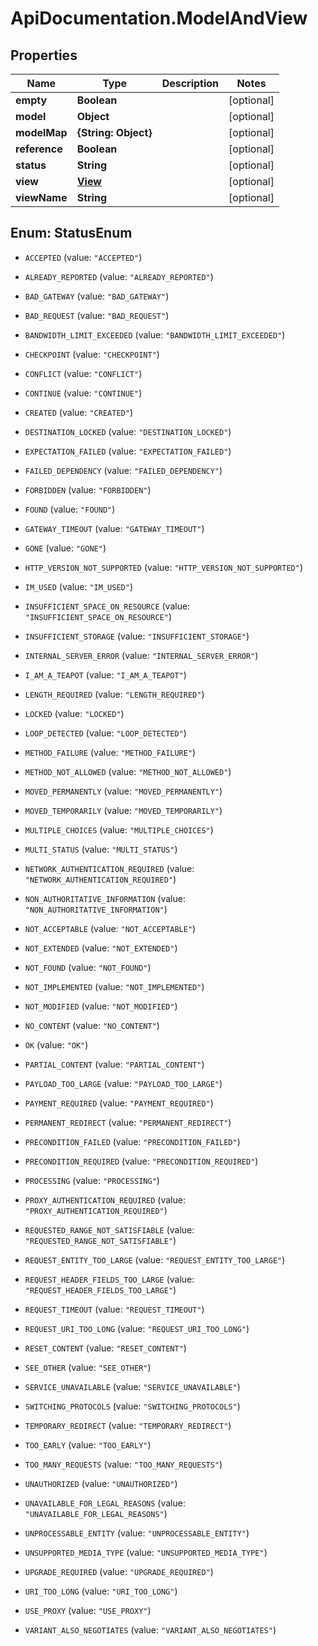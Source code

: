 # ApiDocumentation.ModelAndView

## Properties

Name | Type | Description | Notes
------------ | ------------- | ------------- | -------------
**empty** | **Boolean** |  | [optional] 
**model** | **Object** |  | [optional] 
**modelMap** | **{String: Object}** |  | [optional] 
**reference** | **Boolean** |  | [optional] 
**status** | **String** |  | [optional] 
**view** | [**View**](View.md) |  | [optional] 
**viewName** | **String** |  | [optional] 



## Enum: StatusEnum


* `ACCEPTED` (value: `"ACCEPTED"`)

* `ALREADY_REPORTED` (value: `"ALREADY_REPORTED"`)

* `BAD_GATEWAY` (value: `"BAD_GATEWAY"`)

* `BAD_REQUEST` (value: `"BAD_REQUEST"`)

* `BANDWIDTH_LIMIT_EXCEEDED` (value: `"BANDWIDTH_LIMIT_EXCEEDED"`)

* `CHECKPOINT` (value: `"CHECKPOINT"`)

* `CONFLICT` (value: `"CONFLICT"`)

* `CONTINUE` (value: `"CONTINUE"`)

* `CREATED` (value: `"CREATED"`)

* `DESTINATION_LOCKED` (value: `"DESTINATION_LOCKED"`)

* `EXPECTATION_FAILED` (value: `"EXPECTATION_FAILED"`)

* `FAILED_DEPENDENCY` (value: `"FAILED_DEPENDENCY"`)

* `FORBIDDEN` (value: `"FORBIDDEN"`)

* `FOUND` (value: `"FOUND"`)

* `GATEWAY_TIMEOUT` (value: `"GATEWAY_TIMEOUT"`)

* `GONE` (value: `"GONE"`)

* `HTTP_VERSION_NOT_SUPPORTED` (value: `"HTTP_VERSION_NOT_SUPPORTED"`)

* `IM_USED` (value: `"IM_USED"`)

* `INSUFFICIENT_SPACE_ON_RESOURCE` (value: `"INSUFFICIENT_SPACE_ON_RESOURCE"`)

* `INSUFFICIENT_STORAGE` (value: `"INSUFFICIENT_STORAGE"`)

* `INTERNAL_SERVER_ERROR` (value: `"INTERNAL_SERVER_ERROR"`)

* `I_AM_A_TEAPOT` (value: `"I_AM_A_TEAPOT"`)

* `LENGTH_REQUIRED` (value: `"LENGTH_REQUIRED"`)

* `LOCKED` (value: `"LOCKED"`)

* `LOOP_DETECTED` (value: `"LOOP_DETECTED"`)

* `METHOD_FAILURE` (value: `"METHOD_FAILURE"`)

* `METHOD_NOT_ALLOWED` (value: `"METHOD_NOT_ALLOWED"`)

* `MOVED_PERMANENTLY` (value: `"MOVED_PERMANENTLY"`)

* `MOVED_TEMPORARILY` (value: `"MOVED_TEMPORARILY"`)

* `MULTIPLE_CHOICES` (value: `"MULTIPLE_CHOICES"`)

* `MULTI_STATUS` (value: `"MULTI_STATUS"`)

* `NETWORK_AUTHENTICATION_REQUIRED` (value: `"NETWORK_AUTHENTICATION_REQUIRED"`)

* `NON_AUTHORITATIVE_INFORMATION` (value: `"NON_AUTHORITATIVE_INFORMATION"`)

* `NOT_ACCEPTABLE` (value: `"NOT_ACCEPTABLE"`)

* `NOT_EXTENDED` (value: `"NOT_EXTENDED"`)

* `NOT_FOUND` (value: `"NOT_FOUND"`)

* `NOT_IMPLEMENTED` (value: `"NOT_IMPLEMENTED"`)

* `NOT_MODIFIED` (value: `"NOT_MODIFIED"`)

* `NO_CONTENT` (value: `"NO_CONTENT"`)

* `OK` (value: `"OK"`)

* `PARTIAL_CONTENT` (value: `"PARTIAL_CONTENT"`)

* `PAYLOAD_TOO_LARGE` (value: `"PAYLOAD_TOO_LARGE"`)

* `PAYMENT_REQUIRED` (value: `"PAYMENT_REQUIRED"`)

* `PERMANENT_REDIRECT` (value: `"PERMANENT_REDIRECT"`)

* `PRECONDITION_FAILED` (value: `"PRECONDITION_FAILED"`)

* `PRECONDITION_REQUIRED` (value: `"PRECONDITION_REQUIRED"`)

* `PROCESSING` (value: `"PROCESSING"`)

* `PROXY_AUTHENTICATION_REQUIRED` (value: `"PROXY_AUTHENTICATION_REQUIRED"`)

* `REQUESTED_RANGE_NOT_SATISFIABLE` (value: `"REQUESTED_RANGE_NOT_SATISFIABLE"`)

* `REQUEST_ENTITY_TOO_LARGE` (value: `"REQUEST_ENTITY_TOO_LARGE"`)

* `REQUEST_HEADER_FIELDS_TOO_LARGE` (value: `"REQUEST_HEADER_FIELDS_TOO_LARGE"`)

* `REQUEST_TIMEOUT` (value: `"REQUEST_TIMEOUT"`)

* `REQUEST_URI_TOO_LONG` (value: `"REQUEST_URI_TOO_LONG"`)

* `RESET_CONTENT` (value: `"RESET_CONTENT"`)

* `SEE_OTHER` (value: `"SEE_OTHER"`)

* `SERVICE_UNAVAILABLE` (value: `"SERVICE_UNAVAILABLE"`)

* `SWITCHING_PROTOCOLS` (value: `"SWITCHING_PROTOCOLS"`)

* `TEMPORARY_REDIRECT` (value: `"TEMPORARY_REDIRECT"`)

* `TOO_EARLY` (value: `"TOO_EARLY"`)

* `TOO_MANY_REQUESTS` (value: `"TOO_MANY_REQUESTS"`)

* `UNAUTHORIZED` (value: `"UNAUTHORIZED"`)

* `UNAVAILABLE_FOR_LEGAL_REASONS` (value: `"UNAVAILABLE_FOR_LEGAL_REASONS"`)

* `UNPROCESSABLE_ENTITY` (value: `"UNPROCESSABLE_ENTITY"`)

* `UNSUPPORTED_MEDIA_TYPE` (value: `"UNSUPPORTED_MEDIA_TYPE"`)

* `UPGRADE_REQUIRED` (value: `"UPGRADE_REQUIRED"`)

* `URI_TOO_LONG` (value: `"URI_TOO_LONG"`)

* `USE_PROXY` (value: `"USE_PROXY"`)

* `VARIANT_ALSO_NEGOTIATES` (value: `"VARIANT_ALSO_NEGOTIATES"`)




